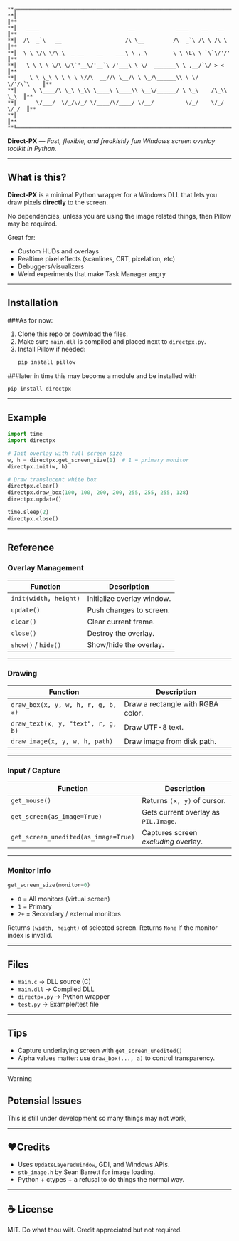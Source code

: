 ```

**╔════════════════════════════════════════════════════════════════════════╗**
**║                                                                        ║**
**║   ____                            __             ____    __   __       ║**
**║  /\  _`\   __                    /\ \__         /\  _`\ /\ \ /\ \      ║**
**║  \ \ \/\ \/\_\  _ __    __    ___\ \ ,_\        \ \ \L\ \ `\`\/'/'     ║**
**║   \ \ \ \ \/\ \/\`'__\/'__`\ /'___\ \ \/  _______\ \ ,__/`\/ > <       ║**
**║    \ \ \_\ \ \ \ \ \//\  __//\ \__/\ \ \_/\______\\ \ \/    \/'/\`\    ║**
**║     \ \____/\ \_\ \_\\ \____\ \____\\ \__\/______/ \ \_\    /\_\\ \_\  ║**
**║      \/___/  \/_/\/_/ \/____/\/____/ \/__/          \/_/    \/_/ \/_/  ║**
**║                                                                        ║**
**╚════════════════════════════════════════════════════════════════════════╝**

```

**Direct-PX** — *Fast, flexible, and freakishly fun Windows screen overlay toolkit in Python.*

---

## What is this?

**Direct-PX** is a minimal Python wrapper for a Windows DLL that lets you draw pixels **directly** to the screen.

No dependencies, unless you are using the image related things, then Pillow may be required.

Great for:
- Custom HUDs and overlays
- Realtime pixel effects (scanlines, CRT, pixelation, etc)
- Debuggers/visualizers
- Weird experiments that make Task Manager angry

---

## Installation
###As for now:
1. Clone this repo or download the files.
2. Make sure `main.dll` is compiled and placed next to `directpx.py`.
3. Install Pillow if needed:  
   ```bash
   pip install pillow
   ```
###later in time this may become a module and be installed with

   ```bash
   pip install directpx
   ```
---

## Example

```python
import time
import directpx

# Init overlay with full screen size
w, h = directpx.get_screen_size(1)  # 1 = primary monitor
directpx.init(w, h)

# Draw translucent white box
directpx.clear()
directpx.draw_box(100, 100, 200, 200, 255, 255, 255, 128)
directpx.update()

time.sleep(2)
directpx.close()
```

---

## Reference

### Overlay Management
| Function | Description |
|---------|-------------|
| `init(width, height)` | Initialize overlay window. |
| `update()` | Push changes to screen. |
| `clear()` | Clear current frame. |
| `close()` | Destroy the overlay. |
| `show()` / `hide()` | Show/hide the overlay. |

---

### Drawing
| Function | Description |
|---------|-------------|
| `draw_box(x, y, w, h, r, g, b, a)` | Draw a rectangle with RGBA color. |
| `draw_text(x, y, "text", r, g, b)` | Draw UTF-8 text. |
| `draw_image(x, y, w, h, path)` | Draw image from disk path. |

---

### Input / Capture
| Function | Description |
|---------|-------------|
| `get_mouse()` | Returns `(x, y)` of cursor. |
| `get_screen(as_image=True)` | Gets current overlay as `PIL.Image`. |
| `get_screen_unedited(as_image=True)` | Captures screen *excluding* overlay. |

---

### Monitor Info
```python
get_screen_size(monitor=0)
```

- `0` = All monitors (virtual screen)
- `1` = Primary
- `2+` = Secondary / external monitors

Returns `(width, height)` of selected screen. Returns `None` if the monitor index is invalid.

---

## Files

- `main.c` → DLL source (C)
- `main.dll` → Compiled DLL
- `directpx.py` → Python wrapper
- `test.py` → Example/test file

---

## Tips

- Capture underlaying screen with `get_screen_unedited()`
- Alpha values matter: use `draw_box(..., a)` to control transparency.

---
>[!Warning]
>## Potensial Issues
>This is still under development so many things may not work,

---

## ❤Credits

- Uses `UpdateLayeredWindow`, GDI, and Windows APIs.
- `stb_image.h` by Sean Barrett for image loading.
- Python + ctypes + a refusal to do things the normal way.

---

## ☕ License

MIT. Do what thou wilt. Credit appreciated but not required.

